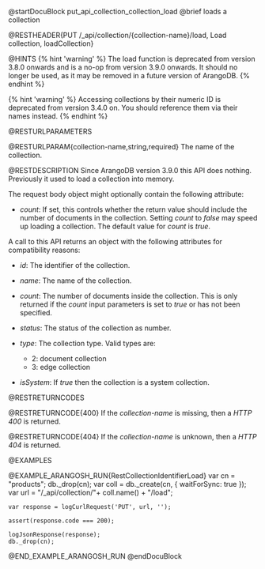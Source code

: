 
@startDocuBlock put_api_collection_collection_load
@brief loads a collection

@RESTHEADER{PUT /_api/collection/{collection-name}/load, Load collection, loadCollection}

@HINTS
{% hint 'warning' %}
The load function is deprecated from version 3.8.0 onwards and is a no-op 
from version 3.9.0 onwards. It should no longer be used, as it may be removed
in a future version of ArangoDB.
{% endhint %}

{% hint 'warning' %}
Accessing collections by their numeric ID is deprecated from version 3.4.0 on.
You should reference them via their names instead.
{% endhint %}

@RESTURLPARAMETERS

@RESTURLPARAM{collection-name,string,required}
The name of the collection.

@RESTDESCRIPTION
Since ArangoDB version 3.9.0 this API does nothing. Previously it used to
load a collection into memory. 

The request body object might optionally contain the following attribute:

- *count*: If set, this controls whether the return value should include
  the number of documents in the collection. Setting *count* to
  *false* may speed up loading a collection. The default value for
  *count* is *true*.

A call to this API returns an object with the following attributes for
compatibility reasons:

- *id*: The identifier of the collection.

- *name*: The name of the collection.

- *count*: The number of documents inside the collection. This is only
  returned if the *count* input parameters is set to *true* or has
  not been specified.

- *status*: The status of the collection as number.

- *type*: The collection type. Valid types are:
  - 2: document collection
  - 3: edge collection

- *isSystem*: If *true* then the collection is a system collection.

@RESTRETURNCODES

@RESTRETURNCODE{400}
If the *collection-name* is missing, then a *HTTP 400* is
returned.

@RESTRETURNCODE{404}
If the *collection-name* is unknown, then a *HTTP 404*
is returned.

@EXAMPLES

@EXAMPLE_ARANGOSH_RUN{RestCollectionIdentifierLoad}
    var cn = "products";
    db._drop(cn);
    var coll = db._create(cn, { waitForSync: true });
    var url = "/_api/collection/"+ coll.name() + "/load";

    var response = logCurlRequest('PUT', url, '');

    assert(response.code === 200);

    logJsonResponse(response);
    db._drop(cn);
@END_EXAMPLE_ARANGOSH_RUN
@endDocuBlock
